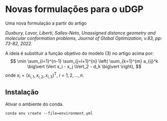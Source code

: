# Novas formulações para o uDGP

Uma nova formulação a partir do artigo

*Duxbury, Lavor, Liberti, Salles-Neto, Unassigned distance geometry and molecular conformation problems, Journal of Global Optimization, v.83, pp: 73-82, 2022.*

A ideia é substituir a função objetivo do modelo (3) no artigo acima por:
$$
    \min \sum_{i=1}^{n-1} \sum_{j=i+1}^{n} \left( \sum_{k=1}^{m} a_{ij}^k \big\vert \Vert x_i - x_j \Vert_2 - d_k \big\vert \right),
$$
onde $x_i = (x_{i,1}, x_{i,2}, x_{i,3})^\mathsf{T}$, $i = 1, 2, \ldots, n$.

## Instalação

Ativar o ambiente do conda.

```shell
conda env create --file=environment.yml
```

